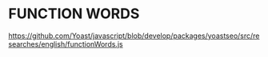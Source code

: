 # FUNCTION  WORDS

https://github.com/Yoast/javascript/blob/develop/packages/yoastseo/src/researches/english/functionWords.js